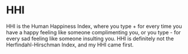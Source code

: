 # HHI
HHI is the Human Happiness Index, where you type + for every time you have a happy feeling like someone complimenting you, or you type - for every sad feeling like someone insulting you.
HHI is definitely not the Herfindahl-Hirschman Index, and my HHI came first.
